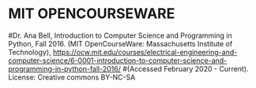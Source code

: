 # MIT OPENCOURSEWARE
#Dr. Ana Bell, Introduction to Computer Science and Programming in Python, Fall 2016. (MIT OpenCourseWare: Massachusetts Institute of Technology), https://ocw.mit.edu/courses/electrical-engineering-and-computer-science/6-0001-introduction-to-computer-science-and-programming-in-python-fall-2016/
#(Accessed February 2020 - Current). License: Creative commons BY-NC-SA 
